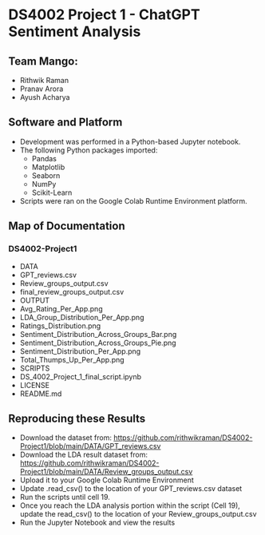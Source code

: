 # DS4002 Project 1 - ChatGPT Sentiment Analysis

## Team Mango:
* Rithwik Raman
* Pranav Arora
* Ayush Acharya

## Software and Platform
* Development was performed in a Python-based Jupyter notebook.
* The following Python packages imported:
  * Pandas
  * Matplotlib
  * Seaborn
  * NumPy
  * Scikit-Learn
* Scripts were ran on the Google Colab Runtime Environment platform.

## Map of Documentation
### DS4002-Project1
* DATA
 * GPT_reviews.csv
 * Review_groups_output.csv
 * final_review_groups_output.csv
* OUTPUT
 * Avg_Rating_Per_App.png
 * LDA_Group_Distribution_Per_App.png
 * Ratings_Distribution.png
 * Sentiment_Distribution_Across_Groups_Bar.png
 * Sentiment_Distribution_Across_Groups_Pie.png
 * Sentiment_Distribution_Per_App.png
 * Total_Thumps_Up_Per_App.png 
* SCRIPTS
 * DS_4002_Project_1_final_script.ipynb
* LICENSE
* README.md

## Reproducing these Results
* Download the dataset from: https://github.com/rithwikraman/DS4002-Project1/blob/main/DATA/GPT_reviews.csv
* Download the LDA result dataset from: https://github.com/rithwikraman/DS4002-Project1/blob/main/DATA/Review_groups_output.csv
* Upload it to your Google Colab Runtime Environment
* Update .read_csv() to the location of your GPT_reviews.csv dataset
* Run the scripts until cell 19. 
* Once you reach the LDA analysis portion within the script (Cell 19), update the read_csv() to the location of your Review_groups_output.csv
* Run the Jupyter Notebook and view the results
